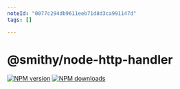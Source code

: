 ```yaml
---
noteId: "0077c294db9611eeb71d8d3ca991147d"
tags: []

---
```


# @smithy/node-http-handler

[![NPM version](https://img.shields.io/npm/v/@smithy/node-http-handler/latest.svg)](https://www.npmjs.com/package/@smithy/node-http-handler)
[![NPM downloads](https://img.shields.io/npm/dm/@smithy/node-http-handler.svg)](https://www.npmjs.com/package/@smithy/node-http-handler)
